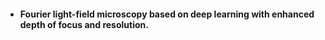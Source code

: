 - #### Fourier light-field microscopy based on deep learning with enhanced depth of focus and resolution.

